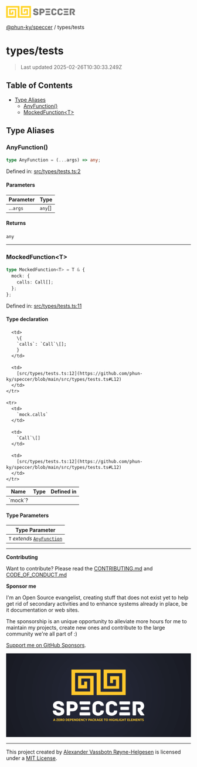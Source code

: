 <div>
  <img alt="SPECCER logo" src="https://raw.githubusercontent.com/phun-ky/speccer/main/public/logo-speccer-horizontal-colored-package.svg?raw=true" style="max-height:32px;" />
</div>

[@phun-ky/speccer](../README.md) / types/tests

# types/tests

> Last updated 2025-02-26T10:30:33.249Z

## Table of Contents

- [Type Aliases](#type-aliases)
  - [AnyFunction()](#anyfunction)
  - [MockedFunction\<T>](#mockedfunctiont)

## Type Aliases

### AnyFunction()

```ts
type AnyFunction = (...args) => any;
```

Defined in:
[src/types/tests.ts:2](https://github.com/phun-ky/speccer/blob/main/src/types/tests.ts#L2)

#### Parameters

| Parameter | Type     |
| --------- | -------- |
| ...`args` | `any`\[] |

#### Returns

`any`

---

### MockedFunction\<T>

```ts
type MockedFunction<T> = T & {
  mock: {
    calls: Call[];
  };
};
```

Defined in:
[src/types/tests.ts:11](https://github.com/phun-ky/speccer/blob/main/src/types/tests.ts#L11)

#### Type declaration

<table>
  <thead>
    <tr>
      <th>Name</th>
      <th>Type</th>
      <th>Defined in</th>
    </tr>
  </thead>

  <tbody>
    <tr>
      <td>
        `mock`?
      </td>

      <td>
        \{
        `calls`: `Call`\[];
        }
      </td>

      <td>
        [src/types/tests.ts:12](https://github.com/phun-ky/speccer/blob/main/src/types/tests.ts#L12)
      </td>
    </tr>

    <tr>
      <td>
        `mock.calls`
      </td>

      <td>
        `Call`\[]
      </td>

      <td>
        [src/types/tests.ts:12](https://github.com/phun-ky/speccer/blob/main/src/types/tests.ts#L12)
      </td>
    </tr>

  </tbody>
</table>

#### Type Parameters

| Type Parameter                                      |
| --------------------------------------------------- |
| `T` _extends_ [`AnyFunction`](tests.md#anyfunction) |

---

**Contributing**

Want to contribute? Please read the
[CONTRIBUTING.md](https://github.com/phun-ky/speccer/blob/main/CONTRIBUTING.md)
and
[CODE_OF_CONDUCT.md](https://github.com/phun-ky/speccer/blob/main/CODE_OF_CONDUCT.md)

**Sponsor me**

I'm an Open Source evangelist, creating stuff that does not exist yet to help
get rid of secondary activities and to enhance systems already in place, be it
documentation or web sites.

The sponsorship is an unique opportunity to alleviate more hours for me to
maintain my projects, create new ones and contribute to the large community
we're all part of :)

[Support me on GitHub Sponsors](https://github.com/sponsors/phun-ky).

![Speccer banner, with logo and slogan: A zero dependency package to annotate or highlight elements](https://github.com/phun-ky/speccer/blob/main/public/speccer-banner.png?raw=true)

---

This project created by [Alexander Vassbotn Røyne-Helgesen](http://phun-ky.net)
is licensed under a [MIT License](https://choosealicense.com/licenses/mit/).
